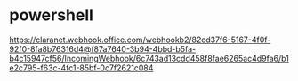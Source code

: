 # powershell
https://claranet.webhook.office.com/webhookb2/82cd37f6-5167-4f0f-92f0-8fa8b76316d4@f87a7640-3b94-4bbd-b5fa-b4c15947cf56/IncomingWebhook/6c743ad13cdd458f8fae6265ac4d9fa6/b1e2c795-f63c-4fc1-85bf-0c7f2621c084
